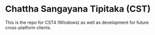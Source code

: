 # Chattha Sangayana Tipitaka (CST)

This is the repo for CST4 (Windows) as well as development for future cross-platform clients.


